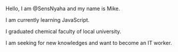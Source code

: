 Hello, I am @SensNyaha and my name is Mike.

I am currently learning JavaScript.

I graduated chemical faculty of local university.

I am seeking for new knowledges and want to become an IT worker.
